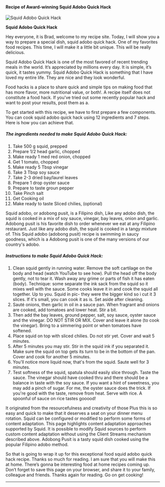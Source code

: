             

#### Recipe of Award-winning Squid Adobo Quick Hack

![Squid Adobo Quick Hack](https://img-global.cpcdn.com/recipes/434643bb9f9f6cce/751x532cq70/squid-adobo-quick-hack-recipe-main-photo.jpg)

**Squid Adobo Quick Hack**

Hey everyone, it is Brad, welcome to my recipe site. Today, I will show you a way to prepare a special dish, squid adobo quick hack. One of my favorites food recipes. This time, I will make it a little bit unique. This will be really delicious.

Squid Adobo Quick Hack is one of the most favored of recent trending meals in the world. It’s appreciated by millions every day. It is simple, it’s quick, it tastes yummy. Squid Adobo Quick Hack is something that I have loved my entire life. They are nice and they look wonderful.

Food hacks is a place to share quick and simple tips on making food that has more flavor, more nutritional value, or both!. A recipe itself does not constitute a food hack. If you've tried out some recently popular hack and want to post your results, post them as a.

To get started with this recipe, we have to first prepare a few components. You can cook squid adobo quick hack using 12 ingredients and 7 steps. Here is how you can achieve that.

##### The ingredients needed to make Squid Adobo Quick Hack:

1.  Take 500 g squid, prepped
2.  Prepare 1/2 head garlic, chopped
3.  Make ready 1 med red onion, chopped
4.  Get 1 tomato, chopped
5.  Make ready 5 Tbsp vinegar
6.  Take 3 Tbsp soy sauce
7.  Take 2-3 dried bay/laurel leaves
8.  Prepare 1 drop oyster sauce
9.  Prepare to taste groun pepper
10.  Take Pinch salt
11.  Get Cooking oil
12.  Make ready to taste Sliced chilies, (optional)

Squid adobo, or adobong pusit, is a Filipino dish, Like any adobo dish, the squid is cooked in a mix of soy sauce, vinegar, bay leaves, onion and garlic. Adobong pusit is his favorite dish to order whenever we eat at any Filipino restaurant. Just like any adobo dish, the squid is cooked in a tangy mixture of. This Squid adobo (adobong pusit) recipe is swimming in saucy goodness, which is a Adobong pusit is one of the many versions of our country's adobo.

##### Instructions to make Squid Adobo Quick Hack:

1.  Clean squid gently in running water. Remove the soft cartilage on the body and head (watch YouTube to see how). Pull the head off the body gently, not to tear it. Wash away any grime or parts of fish it has eaten (body). Technique: some separate the ink sack from the squid so it mixes well with the sauce. Some cooks leave it in and cook the squid all together. Up to you. Squid in pic- they were the bigger kind so i cut it 3 slices. If it's small, you can cook it as is. Set aside after cleaning.
2.  Sauté onions, then garlic in oil in a sauce pan. When fragrant and onions are cooked, add tomatoes and lower heat. Stir a bit.
3.  Then add the bay leaves, ground pepper, salt, soy sauce, oyster sauce and the vinegar. DO NOT STIR OR MIX. Cover and leave it alone (to cook the vinegar). Bring to a simmering point or when tomatoes have softened.
4.  Place squid on top with sliced chilies. Do not stir yet. Cover and wait 5 minutes.
5.  After 5 minutes you may stir. Stir in the squid ink if you separated it. Make sure the squid on top gets its turn to be in the bottom of the pan. Cover and cook for another 5 minutes.
6.  You'll notice more liquid now, that's from the squid. Saute well for 3 minutes.
7.  Test softness of the squid, spatula should easily slice through. Taste the sauce. The vinegar should have cooked thru and there should be a balance in taste with the soy sauce. If you want a hint of sweetness, you may add a pinch of sugar. For me, the oyster sauce does the trick. If you're good with the taste, remove from heat. Serve with rice. A spoonful of sauce on rice tastes gooood!

It originated from the resourcefulness and creativity of those Plus this is so easy and quick to make that it deserves a seat on your dinner menu rotation. Squid can be configured or modified to perform some forms of content adaptation. This page highlights content adaptation approaches supported by Squid. It is possible to modify Squid sources to perform custom content adaptation without using the Client Streams mechanism described above. Adobong Pusit is a tasty squid dish cooked using the popular Filipino adobo method.

So that is going to wrap it up for this exceptional food squid adobo quick hack recipe. Thanks so much for reading. I am sure that you will make this at home. There’s gonna be interesting food at home recipes coming up. Don’t forget to save this page on your browser, and share it to your family, colleague and friends. Thanks again for reading. Go on get cooking!

* * *
